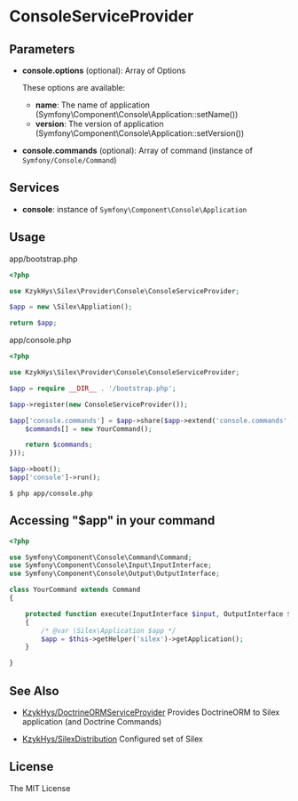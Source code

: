 ConsoleServiceProvider
======================

Parameters
----------

*   **console.options** (optional): Array of Options

    These options are available:

    * **name**: The name of application (Symfony\Component\Console\Application::setName())
    * **version**: The version of application (Symfony\Component\Console\Application::setVersion())

*   **console.commands** (optional): Array of command (instance of `Symfony/Console/Command`)

Services
--------

* **console**: instance of `Symfony\Component\Console\Application`

Usage
-----

app/bootstrap.php

``` php
<?php

use KzykHys\Silex\Provider\Console\ConsoleServiceProvider;

$app = new \Silex\Appliation();

return $app;
```

app/console.php

``` php
<?php

use KzykHys\Silex\Provider\Console\ConsoleServiceProvider;

$app = require __DIR__ . '/bootstrap.php';

$app->register(new ConsoleServiceProvider());

$app['console.commands'] = $app->share($app->extend('console.commands', function (array $commands) {
    $commands[] = new YourCommand();

    return $commands;
}));

$app->boot();
$app['console']->run();
```

```
$ php app/console.php
```

Accessing "$app" in your command
--------------------------------

``` php
<?php

use Symfony\Component\Console\Command\Command;
use Symfony\Component\Console\Input\InputInterface;
use Symfony\Component\Console\Output\OutputInterface;

class YourCommand extends Command
{

    protected function execute(InputInterface $input, OutputInterface $output)
    {
        /* @var \Silex\Application $app */
        $app = $this->getHelper('silex')->getApplication();
    }

}
```

See Also
--------

*   [KzykHys/DoctrineORMServiceProvider](https://github.com/kzykhys/doctrine-orm-service-provider)
    Provides DoctrineORM to Silex application (and Doctrine Commands)

*   [KzykHys/SilexDistribution](https://github.com/kzykhys/silex-distribution)
    Configured set of Silex

License
-------

The MIT License